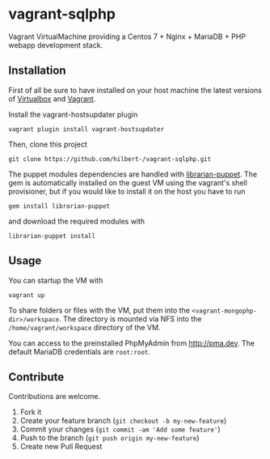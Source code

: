 vagrant-sqlphp
===========

Vagrant VirtualMachine providing a Centos 7 + Nginx + MariaDB + PHP webapp development stack.

Installation
------------
First of all be sure to have installed on your host machine the latest versions of
[Virtualbox](https://www.virtualbox.org/) and [Vagrant](http://www.vagrantup.com/).

Install the vagrant-hostsupdater plugin

	vagrant plugin install vagrant-hostsupdater

Then, clone this project

	git clone https://github.com/hilbert-/vagrant-sqlphp.git

The puppet modules dependencies are handled with [librarian-puppet](http://librarian-puppet.com/).
The gem is automatically installed on the guest VM using the vagrant's shell provisioner,
but if you would like to install it on the host you have to run

	gem install librarian-puppet

and download the required modules with

	librarian-puppet install

Usage
-----
You can startup the VM with

	vagrant up

To share folders or files with the VM, put them into the `<vagrant-mongophp-dir>/workspace`.
The directory is mounted via NFS into the `/home/vagrant/workspace` directory of the VM.

You can access to the preinstalled PhpMyAdmin from http://pma.dev.
The default MariaDB credentials are `root:root`.

Contribute
----------
Contributions are welcome.

1. Fork it
2. Create your feature branch (`git checkout -b my-new-feature`)
3. Commit your changes (`git commit -am 'Add some feature'`)
4. Push to the branch (`git push origin my-new-feature`)
5. Create new Pull Request
